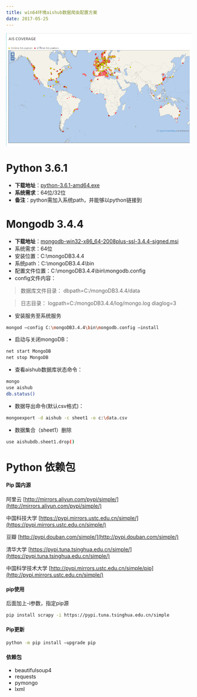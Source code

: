 ```yaml
---
title: win64环境aishub数据爬虫配置方案
date: 2017-05-25 
---
```


![](https://raw.githubusercontent.com/smilelc3/blog/main/images/win64环境aishub数据爬虫配置方案/20170525141021.png)

# Python 3.6.1

- **下载地址**：[python-3.6.1-amd64.exe](https://www.python.org/ftp/python/3.6.1/python-3.6.1-amd64.exe)
- **系统需求**：64位/32位
- **备注**：python需加入系统path，并能够以python链接到

# Mongodb 3.4.4

- **下载地址**：[mongodb-win32-x86_64-2008plus-ssl-3.4.4-signed.msi](https://fastdl.mongodb.org/win32/mongodb-win32-x86_64-2008plus-ssl-3.4.4-signed.msi)
- 系统需求：64位
- 安装位置：C:\\mongoDB3.4.4
- 系统path：C:\\mongoDB3.4.4\\bin
- 配置文件位置：C:\\mongoDB3.4.4\\bin\\mongodb.config
- config文件内容：

> 数据库文件目录：
> dbpath=C:/mongoDB3.4.4/data

> 日志目录：
> logpath=C:/mongoDB3.4.4/log/mongo.log
> diaglog=3

- 安装服务至系统服务

```Bash
mongod –config C:\mongoDB3.4.4\bin\mongodb.config –install
```

- 启动与关闭mongoDB：

```Bash
net start MongoDB
net stop MongoDB       
```

- 查看aishub数据库状态命令：

```Bash
mongo 
use aishub
db.status()
```

- 数据导出命令(默认csv格式)：

```Bash
mongoexport -d aishub -c sheet1 -o c:\data.csv
```

- 数据集合（sheet1）删除

```Bash
use aishubdb.sheet1.drop()
```

# Python 依赖包

#### Pip 国内源

阿里云 [http://mirrors.aliyun.com/pypi/simple/](http://mirrors.aliyun.com/pypi/simple/)

中国科技大学 [https://pypi.mirrors.ustc.edu.cn/simple/](https://pypi.mirrors.ustc.edu.cn/simple/)

豆瓣 [http://pypi.douban.com/simple/](http://pypi.douban.com/simple/)

清华大学 [https://pypi.tuna.tsinghua.edu.cn/simple/](https://pypi.tuna.tsinghua.edu.cn/simple/)

中国科学技术大学 [http://pypi.mirrors.ustc.edu.cn/simple/pip](http://pypi.mirrors.ustc.edu.cn/simple/)

#### pip使用

后面加上-i参数，指定pip源

```Bash
pip install scrapy -i https://pypi.tuna.tsinghua.edu.cn/simple
```

#### Pip更新

```Bash
python -m pip install –upgrade pip 
```

#### 依赖包

- beautifulsoup4
- requests
- pymongo
- lxml
